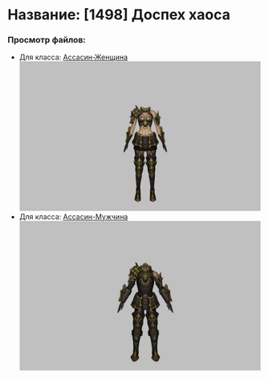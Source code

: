 # Название: [1498] Доспех хаоса

### Просмотр файлов:
- Для класса: [Ассасин-Женщина](Ассасин-Женщина)
![p070006.png](Ассасин-Женщина/p070006.png)
- Для класса: [Ассасин-Мужчина](Ассасин-Мужчина)
![p060006.png](Ассасин-Мужчина/p060006.png)

